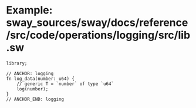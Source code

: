 # Example: sway_sources/sway/docs/reference/src/code/operations/logging/src/lib.sw

```sway
library;

// ANCHOR: logging
fn log_data(number: u64) {
    // generic T = `number` of type `u64`
    log(number);
}
// ANCHOR_END: logging

```

